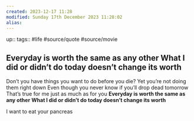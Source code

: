 ```yaml
---
created: 2023-12-17 11:28
modified: Sunday 17th December 2023 11:28:02
alias:
---
```

up::
tags:: #life  #source/quote #source/movie

## Everyday is worth the same as any other What I did or didn’t do today doesn’t change its worth


Don’t you have things you want to do before you die?
Yet you’re not doing them right down
Even though you never know if you’ll drop dead tomorrow
That’s true for me just as much as for you
**Everyday is worth the same as any other**
**What I did or didn’t do today doesn’t change its worth**

I want to eat your pancreas
